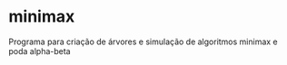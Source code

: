 minimax
=======

Programa para criação de árvores e simulação de algoritmos minimax e poda alpha-beta
